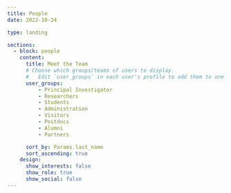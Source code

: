 ```yaml
---
title: People
date: 2022-10-24

type: landing

sections:
  - block: people
    content:
      title: Meet the Team
      # Choose which groups/teams of users to display.
      #   Edit `user_groups` in each user's profile to add them to one or more of these groups.
      user_groups:
          - Principal Investigator
          - Researchers
          - Students
          - Administration
          - Visitors
          - Postdocs
          - Alumni
          - Partners

      sort_by: Params.last_name
      sort_ascending: true
    design:
      show_interests: false
      show_role: true
      show_social: false
---
```

